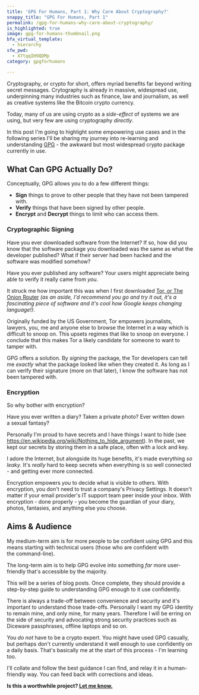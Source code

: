 ```yaml
---
title: 'GPG For Humans, Part 1: Why Care About Cryptography?'
snappy_title: "GPG For Humans, Part 1"
permalink: /gpg-for-humans-why-care-about-cryptography/
is_highlighted: true
image: gpg-for-humans-thumbnail.png
bfa_virtual_template:
  - hierarchy
sfw_pwd:
  - X7tqqIH9QDMp
category: gpgforhumans

---
```

Cryptography, or crypto for short, offers myriad benefits far beyond writing secret messages. Crytography is already in massive, widespread use, underpinning many industries such as finance, law and journalism, as well as creative systems like the Bitcoin crypto currency.

Today, many of us are using crypto as a *side-effect* of systems we are using, but very few are using cryptography *directly*.

In this post I'm going to highlight some empowering use cases and in the following series I'll be sharing my journey into re-learning and understanding <a href="https://www.gnupg.org/" target="_blank">GPG</a> - the awkward but most widespread crypto package currently in use.

## What Can GPG Actually Do?

Conceptually, GPG allows you to do a few different things:

  * **Sign** things to prove to other people that they have not been tampered with.
  * **Verify** things that have been signed by other people.
  * **Encrypt** and **Decrypt** things to limit who can access them.

### Cryptographic Signing

Have you ever downloaded software from the Internet? If so, how did you know that the software package you downloaded was the same as what the developer published? What if their server had been hacked and the software was modified somehow?

Have you ever published any software? Your users might appreciate being able to verify it really came from *you*.

It struck me how important this was when I first downloaded <a title="Tor Project" href="https://www.torproject.org/" target="_blank">Tor, or The Onion Router</a> *(as an aside, I'd recommend you go and try it out, it's a fascinating piece of software and it's cool how Google keeps changing language!)*.

Originally funded by the US Government, Tor empowers journalists, lawyers, you, me and anyone else to browse the Internet in a way which is difficult to snoop on. This upsets regimes that like to snoop on everyone. I conclude that this makes Tor a likely candidate for someone to want to tamper with.

GPG offers a solution. By *signing* the package, the Tor developers can tell me *exactly* what the package looked like when they created it. As long as I can verify their signature (more on that later), I know the software has not been tampered with.

### Encryption

So why bother with encryption?

Have you ever written a diary? Taken a private photo? Ever written down a sexual fantasy?

Personally I'm proud to have secrets and I have things I want to hide (see <a href="https://en.wikipedia.org/wiki/Nothing_to_hide_argument" target="_blank">https://en.wikipedia.org/wiki/Nothing_to_hide_argument</a>). In the past, we kept our secrets by storing them in a safe place, often with a lock and key.

I adore the Internet, but alongside its huge benefits, it's made everything *so leaky*. It's *really* hard to keep secrets when everything is so well connected - and getting ever more connected.

Encryption empowers *you* to decide what is visible to others. With encryption, you don't need to trust a company's Privacy Settings. It doesn't matter if your email provider's IT support team peer inside your inbox. With encryption - done properly - you become the guardian of your diary, photos, fantasies, and anything else you choose.

## Aims & Audience

My medium-term aim is for more people to be confident using GPG and this means starting with technical users (those who are confident with the command-line).

The long-term aim is to help GPG evolve into something *far* more user-friendly that's accessible by the majority.

This will be a series of blog posts. Once complete, they should provide a step-by-step guide to understanding GPG enough to it use confidently.

There is always a trade-off between convenience and security and it's important to understand those trade-offs. Personally I want my GPG identity to remain mine, and only mine, for many years. Therefore I will be erring on the side of security and advocating strong security practices such as Diceware passphrases, offline laptops and so on.

You *do not* have to be a crypto expert. You might have used GPG casually, but perhaps don't currently understand it well enough to use confidently on a daily basis. That's basically me at the start of this process - I'm learning too.

I'll collate and follow the best guidance I can find, and relay it in a human-friendly way. You can feed back with corrections and ideas.

**Is this a worthwhile project? [Let me know.][1]**

 [1]: https://paulfurley.com/contact/ "Contact"
